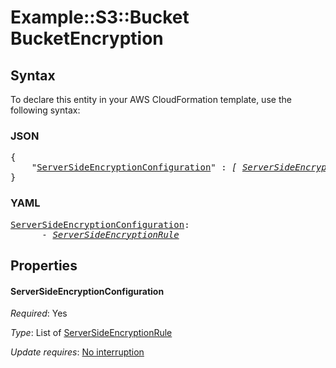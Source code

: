 # Example::S3::Bucket BucketEncryption

## Syntax

To declare this entity in your AWS CloudFormation template, use the following syntax:

### JSON

<pre>
{
    "<a href="#serversideencryptionconfiguration" title="ServerSideEncryptionConfiguration">ServerSideEncryptionConfiguration</a>" : <i>[ <a href="serversideencryptionrule.md">ServerSideEncryptionRule</a>, ... ]</i>
}
</pre>

### YAML

<pre>
<a href="#serversideencryptionconfiguration" title="ServerSideEncryptionConfiguration">ServerSideEncryptionConfiguration</a>: <i>
      - <a href="serversideencryptionrule.md">ServerSideEncryptionRule</a></i>
</pre>

## Properties

#### ServerSideEncryptionConfiguration

_Required_: Yes

_Type_: List of <a href="serversideencryptionrule.md">ServerSideEncryptionRule</a>

_Update requires_: [No interruption](https://docs.aws.amazon.com/AWSCloudFormation/latest/UserGuide/using-cfn-updating-stacks-update-behaviors.html#update-no-interrupt)

